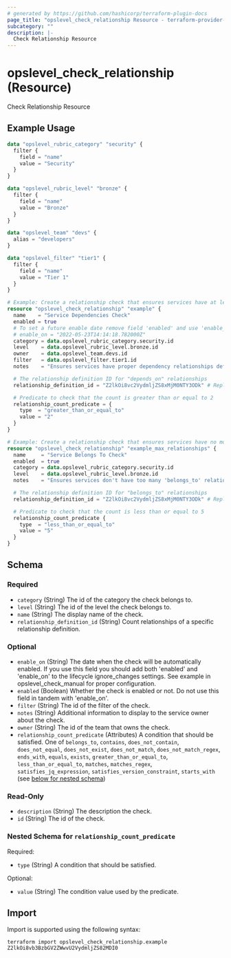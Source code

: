```yaml
---
# generated by https://github.com/hashicorp/terraform-plugin-docs
page_title: "opslevel_check_relationship Resource - terraform-provider-opslevel"
subcategory: ""
description: |-
  Check Relationship Resource
---
```


# opslevel_check_relationship (Resource)

Check Relationship Resource

## Example Usage

```terraform
data "opslevel_rubric_category" "security" {
  filter {
    field = "name"
    value = "Security"
  }
}

data "opslevel_rubric_level" "bronze" {
  filter {
    field = "name"
    value = "Bronze"
  }
}

data "opslevel_team" "devs" {
  alias = "developers"
}

data "opslevel_filter" "tier1" {
  filter {
    field = "name"
    value = "Tier 1"
  }
}

# Example: Create a relationship check that ensures services have at least 2 "depends_on" relationships
resource "opslevel_check_relationship" "example" {
  name    = "Service Dependencies Check"
  enabled = true
  # To set a future enable date remove field 'enabled' and use 'enable_on'
  # enable_on = "2022-05-23T14:14:18.782000Z"
  category = data.opslevel_rubric_category.security.id
  level    = data.opslevel_rubric_level.bronze.id
  owner    = data.opslevel_team.devs.id
  filter   = data.opslevel_filter.tier1.id
  notes    = "Ensures services have proper dependency relationships defined"

  # The relationship definition ID for "depends_on" relationships
  relationship_definition_id = "Z2lkOi8vc2VydmljZS8xMjM0NTY3ODk" # Replace with actual relationship definition ID

  # Predicate to check that the count is greater than or equal to 2
  relationship_count_predicate = {
    type  = "greater_than_or_equal_to"
    value = "2"
  }
}

# Example: Create a relationship check that ensures services have no more than 5 "belongs_to" relationships
resource "opslevel_check_relationship" "example_max_relationships" {
  name     = "Service Belongs To Check"
  enabled  = true
  category = data.opslevel_rubric_category.security.id
  level    = data.opslevel_rubric_level.bronze.id
  notes    = "Ensures services don't have too many 'belongs_to' relationships"

  # The relationship definition ID for "belongs_to" relationships
  relationship_definition_id = "Z2lkOi8vc2VydmljZS8xMjM0NTY3ODk" # Replace with actual relationship definition ID

  # Predicate to check that the count is less than or equal to 5
  relationship_count_predicate {
    type  = "less_than_or_equal_to"
    value = "5"
  }
}
```

<!-- schema generated by tfplugindocs -->
## Schema

### Required

- `category` (String) The id of the category the check belongs to.
- `level` (String) The id of the level the check belongs to.
- `name` (String) The display name of the check.
- `relationship_definition_id` (String) Count relationships of a specific relationship definition.

### Optional

- `enable_on` (String) The date when the check will be automatically enabled.
 If you use this field you should add both 'enabled' and 'enable_on' to the lifecycle ignore_changes settings.
 See example in opslevel_check_manual for proper configuration.
- `enabled` (Boolean) Whether the check is enabled or not.  Do not use this field in tandem with 'enable_on'.
- `filter` (String) The id of the filter of the check.
- `notes` (String) Additional information to display to the service owner about the check.
- `owner` (String) The id of the team that owns the check.
- `relationship_count_predicate` (Attributes) A condition that should be satisfied. One of `belongs_to`, `contains`, `does_not_contain`, `does_not_equal`, `does_not_exist`, `does_not_match`, `does_not_match_regex`, `ends_with`, `equals`, `exists`, `greater_than_or_equal_to`, `less_than_or_equal_to`, `matches`, `matches_regex`, `satisfies_jq_expression`, `satisfies_version_constraint`, `starts_with` (see [below for nested schema](#nestedatt--relationship_count_predicate))

### Read-Only

- `description` (String) The description the check.
- `id` (String) The id of the check.

<a id="nestedatt--relationship_count_predicate"></a>
### Nested Schema for `relationship_count_predicate`

Required:

- `type` (String) A condition that should be satisfied.

Optional:

- `value` (String) The condition value used by the predicate.

## Import

Import is supported using the following syntax:

```shell
terraform import opslevel_check_relationship.example Z2lkOi8vb3BzbGV2ZWwvU2VydmljZS82MDI0
```
